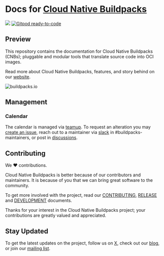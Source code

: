 # Docs for [Cloud Native Buildpacks](https://buildpacks.io)

[![](https://github.com/buildpacks/docs/workflows/Deploy/badge.svg)](https://github.com/buildpacks/docs/actions)
[![Gitpod ready-to-code](https://img.shields.io/badge/Gitpod-ready--to--code-blue?logo=gitpod)](https://gitpod.io/#https://github.com/buildpacks/docs)

## Preview

This repository contains the documentation for Cloud Native Buildpacks (CNBs); pluggable and modular tools that translate source code into OCI images.

Read more about Cloud Native Buildpacks, features, and story behind on our [website](https://buildpacks.io/).  

![buildpacks.io](https://image.thum.io/get/https://buildpacks.io)

## Management

### Calendar

The calendar is managed via [teamup](https://teamup.com/ksxw26c3km72mq3imn). To request an alteration you may [create an issue](https://github.com/buildpacks/community/issues/new), reach out to a maintainer via [slack](https://slack.cncf.io) in #buildpacks-maintainers, or post in [discussions](https://github.com/buildpacks/community/discussions).

## Contributing

We ❤ contributions.

Cloud Native Buildpacks is better because of our contributors and maintainers. It is because of you that we can bring great software to the community.

To get more involved with the project, read our [CONTRIBUTING][contributing], [RELEASE][release] and [DEVELOPMENT][development] documents.

[contributing]: https://github.com/buildpacks/.github/blob/main/CONTRIBUTING.md
[development]: DEVELOPMENT.md
[release]: RELEASE.md

Thanks for your interest in the Cloud Native Buildpacks project; your contributions are greatly valued and appreciated.

## Stay Updated

To get the latest updates on the project, follow us on [X](https://twitter.com/buildpacks_io), check out our [blog](https://medium.com/buildpacks), or join our [mailing list](https://lists.cncf.io/g/cncf-buildpacks).
